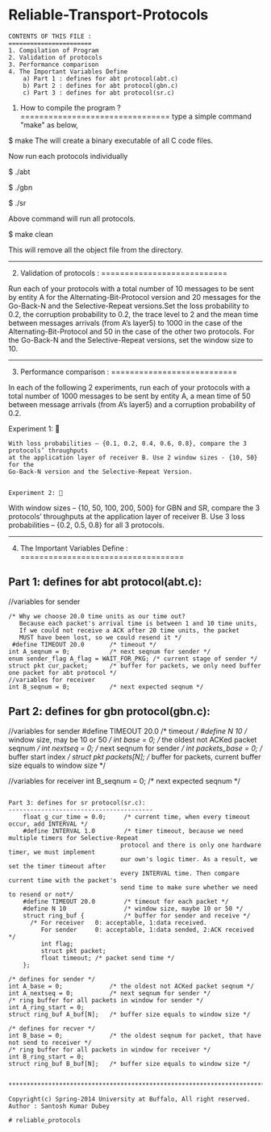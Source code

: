 Reliable-Transport-Protocols
============================



	CONTENTS OF THIS FILE :
	=======================
  	1. Compilation of Program
  	2. Validation of protocols
  	3. Performance comparison
  	4. The Important Variables Define
		a) Part 1 : defines for abt protocol(abt.c)
		b) Part 2 : defines for abt protocol(gbn.c)
		c) Part 3 : defines for abt protocol(sr.c)



1. How to compile the program ?
================================
type a simple command "make" as below,

$ make
The will create a binary executable of all C code files.

Now run each protocols individually

$ ./abt

$ ./gbn

$ ./sr

Above command will run all protocols.

$ make clean 

This will remove all the object file from the directory.


*********************************************************

2. Validation of protocols :
===========================

Run each of your protocols with a total number of 10 messages to be sent by entity A for the
Alternating-Bit-Protocol version and 20 messages for the Go-Back-N and the Selective-Repeat 
versions.Set the loss probability to 0.2, the corruption probability to 0.2, the trace level 
to 2 and the mean time between messages arrivals (from A’s layer5) to 1000 in the case of the 
Alternating-Bit-Protocol and 50 in the case of the other two protocols. For the Go-Back-N and 
the Selective-Repeat versions, set the window size to 10.

*********************************************************


3. Performance comparison :
===========================

In each of the following 2 experiments, run each of your protocols with a total number of 1000
messages to be sent by entity A, a mean time of 50 between message arrivals (from A’s layer5) and a
corruption probability of 0.2.

Experiment 1: 
~~~~~~~~~~~~~
With loss probabilities – {0.1, 0.2, 0.4, 0.6, 0.8}, compare the 3 protocols’ throughputs 
at the application layer of receiver B. Use 2 window sizes - {10, 50} for the 
Go-Back-N version and the Selective-Repeat Version.


Experiment 2: 
~~~~~~~~~~~~~
With window sizes – {10, 50, 100, 200, 500} for GBN and SR, compare the 3 protocols’
throughputs at the application layer of receiver B. Use 3 loss probabilities – {0.2, 0.5, 0.8} for all 3
protocols.

*********************************************************


4. The Important Variables Define :
===================================


Part 1: defines for abt protocol(abt.c):
----------------------------------------
//variables for sender
~~~~~~~~~~~~~~~~~~~~~~
/* Why we choose 20.0 time units as our time out?
   Because each packet's arrival time is between 1 and 10 time units,
   If we could not receive a ACK after 20 time units, the packet 
   MUST have been lost, so we could resend it */
 #define TIMEOUT 20.0		/* timeout */
int A_seqnum = 0;			/* next seqnum for sender */
enum sender_flag A_flag = WAIT_FOR_PKG;	/* current stage of sender */
struct pkt cur_packet;		/* buffer for packets, we only need buffer one packet for abt protocol */
//variables for receiver
int B_seqnum = 0;			/* next expected seqnum */
~~~~~~~~~~~~~~~~~~~~~~~~~~~~~~~~~~~~~~~~~~~~~~~~~~~~~~~~~~~~~~~~~~~~~~~~~~~~~~~~~~~~~~~~~~~~~~~~~~~~~~~~


Part 2: defines for gbn protocol(gbn.c):
----------------------------------------

//variables for sender
	#define TIMEOUT 20.0		/* timeout */
	#define N 10				/* window size, may be 10 or 50 */
int base = 0;				/* the oldest not ACKed packet seqnum */
int nextseq = 0;			/* next seqnum for sender */
int packets_base = 0;		/* buffer start index */
struct pkt packets[N];		/* buffer for packets, current buffer size equals to window size */

//variables for receiver
int B_seqnum = 0;			/* next expected seqnum */


~~~~~~~~~~~~~~~~~~~~~~~~~~~~~~~~~~~~~~~~~~~~~~~~~~~~~~~~~~~~~~~~~~~~~~~~~~~~~~~~~~~~~~~~~~~~~~~~~~~~~~~~ 

Part 3: defines for sr protocol(sr.c):
----------------------------------------
	float g_cur_time = 0.0;		/* current time, when every timeout occur, add INTERVAL	*/
	#define INTERVAL 1.0		/* timer timeout, because we need multiple timers for Selective-Repeat
							   protocol and there is only one hardware timer, we must implement
							   our own's logic timer. As a result, we set the timer timeout after 
							   every INTERVAL time. Then compare current time with the packet's
							   send time to make sure whether we need to resend or not*/
	#define TIMEOUT 20.0		/* timeout for each packet */
	#define N 10				/* window size, maybe 10 or 50 */
	struct ring_buf {			/* buffer for sender and receive */
	  /* For receiver	0: acceptable, 1:data received.
	     For sender		0: acceptable, 1:data sended, 2:ACK received */
	     int flag;
  	     struct pkt packet;
	     float timeout;	/* packet send time */
	};

/* defines for sender */
int A_base = 0;				/* the oldest not ACKed packet seqnum */
int A_nextseq = 0;			/* next seqnum for sender */
/* ring buffer for all packets in window for sender */
int A_ring_start = 0;
struct ring_buf A_buf[N];	/* buffer size equals to window size */

/* defines for recver */
int B_base = 0;				/* the oldest seqnum for packet, that have not send to receiver */
/* ring buffer for all packets in window for receiver */
int B_ring_start = 0;
struct ring_buf B_buf[N];	/* buffer size equals to window size */


*********************************************************************************************************************

Copyright(c) Spring-2014 University at Buffalo, All right reserved.
Author : Santosh Kumar Dubey
	 
# reliable_protocols
